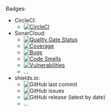 Badges:

* CircleCI:
    * [![CircleCI](https://circleci.com/gh/Hofls/devops.svg?style=shield)](https://app.circleci.com/pipelines/github/Hofls/devops)
* SonarCloud: 
    * [![Quality Gate Status](https://sonarcloud.io/api/project_badges/measure?project=Hofls_devops&metric=alert_status)](https://sonarcloud.io/dashboard?id=Hofls_devops)
    * [![Coverage](https://sonarcloud.io/api/project_badges/measure?project=Hofls_devops&metric=coverage)](https://sonarcloud.io/dashboard?id=Hofls_devops)
    * [![Bugs](https://sonarcloud.io/api/project_badges/measure?project=Hofls_devops&metric=bugs)](https://sonarcloud.io/dashboard?id=Hofls_devops)
    * [![Code Smells](https://sonarcloud.io/api/project_badges/measure?project=Hofls_devops&metric=code_smells)](https://sonarcloud.io/dashboard?id=Hofls_devops)
    * [![Vulnerabilities](https://sonarcloud.io/api/project_badges/measure?project=Hofls_devops&metric=vulnerabilities)](https://sonarcloud.io/dashboard?id=Hofls_devops)
    * ...
* shields.io:
    * ![GitHub last commit](https://img.shields.io/github/last-commit/hofls/devops)
    * ![GitHub issues](https://img.shields.io/github/issues/hofls/devops)
    * ![GitHub release (latest by date)](https://img.shields.io/github/v/release/hofls/devops)
    * ...

